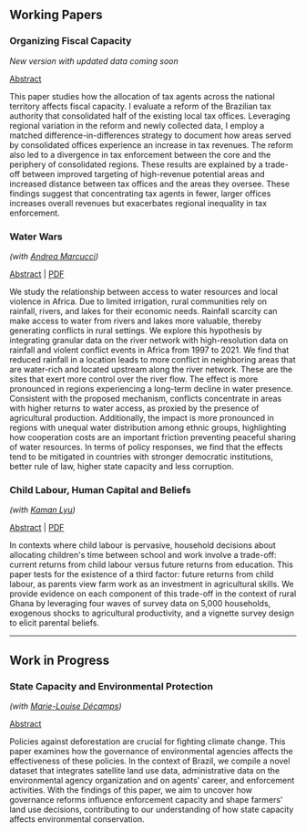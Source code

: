 ## Working Papers

### Organizing Fiscal Capacity
*New version with updated data coming soon*  

<a href="#" class="toggle-link" data-target="paper1">Abstract</a>

<div id="paper1" class="abstract">
This paper studies how the allocation of tax agents across the national territory affects fiscal capacity. I evaluate a reform of the Brazilian tax authority that consolidated half of the existing local tax offices. Leveraging regional variation in the reform and newly collected data, I employ a matched difference-in-differences strategy to document how areas served by consolidated offices experience an increase in tax revenues. The reform also led to a divergence in tax enforcement between the core and the periphery of consolidated regions. These results are explained by a trade-off between improved targeting of high-revenue potential areas and increased distance between tax offices and the areas they oversee. These findings suggest that concentrating tax agents in fewer, larger offices increases overall revenues but exacerbates regional inequality in tax enforcement.
</div>

### Water Wars
*(with [Andrea Marcucci](https://sites.google.com/view/andremarcucci/home))*  

<a href="#" class="toggle-link" data-target="paper2">Abstract</a> | [PDF](/assets/pdf/water_wars.pdf)

<div id="paper2" class="abstract">
We study the relationship between access to water resources and local violence in Africa. Due to limited irrigation, rural communities rely on rainfall, rivers, and lakes for their economic needs. Rainfall scarcity can make access to water from rivers and lakes more valuable, thereby generating conflicts in rural settings. We explore this hypothesis by integrating granular data on the river network with high-resolution data on rainfall and violent conflict events in Africa from 1997 to 2021. We find that reduced rainfall in a location leads to more conflict in neighboring areas that are water-rich and located upstream along the river network. These are the sites that exert more control over the river flow. The effect is more pronounced in regions experiencing a long-term decline in water presence. Consistent with the proposed mechanism, conflicts concentrate in areas with higher returns to water access, as proxied by the presence of agricultural production. Additionally, the impact is more pronounced in regions with unequal water distribution among ethnic groups, highlighting how cooperation costs are an important friction preventing peaceful sharing of water resources. In terms of policy responses, we find that the effects tend to be mitigated in countries with stronger democratic institutions, better rule of law, higher state capacity and less corruption.
</div>

### Child Labour, Human Capital and Beliefs
*(with [Kaman Lyu](https://sites.northwestern.edu/kamanlyu/))*  

<a href="#" class="toggle-link" data-target="paper3">Abstract</a> | [PDF](/assets/pdf/child_labour_beliefs.pdf)

<div id="paper3" class="abstract">
In contexts where child labour is pervasive, household decisions about allocating children's time between school and work involve a trade-off: current returns from child labour versus future returns from education. This paper tests for the existence of a third factor: future returns from child labour, as parents view farm work as an investment in agricultural skills. We provide evidence on each component of this trade-off in the context of rural Ghana by leveraging four waves of survey data on 5,000 households, exogenous shocks to agricultural productivity, and a vignette survey design to elicit parental beliefs.
</div>

<hr class="crimson-line">

## Work in Progress

### State Capacity and Environmental Protection
*(with [Marie-Louise Décamps](https://sites.google.com/view/mstelman))*  

<a href="#" class="toggle-link" data-target="paper4">Abstract</a>

<div id="paper4" class="abstract">
Policies against deforestation are crucial for fighting climate change. This paper examines how the governance of environmental agencies affects the effectiveness of these policies. In the context of Brazil, we compile a novel dataset that integrates satellite land use data, administrative data on the environmental agency organization and on agents' career, and enforcement activities. With the findings of this paper, we aim to uncover how governance reforms influence enforcement capacity and shape farmers' land use decisions, contributing to our understanding of how state capacity affects environmental conservation.
</div>
